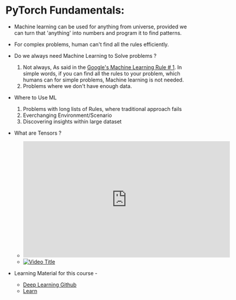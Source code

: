 # PyTorch Fundamentals:

- Machine learning can be used for anything from universe, provided we can turn that 'anything' into numbers and program it to find patterns.

- For complex problems, human can't find all the rules efficiently.

- Do we always need Machine Learning to Solve problems ?
    1. Not always, As said in the [Google's Machine Learning Rule # 1](https://developers.google.com/machine-learning/guides/rules-of-ml). In simple words, if you can find all the rules to your problem, which humans can for simple problems, Machine learning is not needed.
    2. Problems where we don't have enough data.

- Where to Use ML
    1. Problems with long lists of Rules, where traditional approach fails
    2. Everchanging Environment/Scenario 
    3. Discovering insights within large dataset



- What are Tensors ?

    - <iframe width="560" height="315" src="https://www.youtube.com/watch?reload=9&v=f5liqUk0ZTw&t=33s" frameborder="0" allowfullscreen></iframe>
    - [![Video Title](https://www.youtube.com/watch?v=f5liqUk0ZTw&t=33s)](https://www.youtube.com/watch?v=f5liqUk0ZTw&t=33s)


- Learning Material for this course    - 
    - [Deep Learning Github](https://github.com/mrdbourke/pytorch-deep-learning/)
    - [Learn](https://www.learnpytorch.io/)